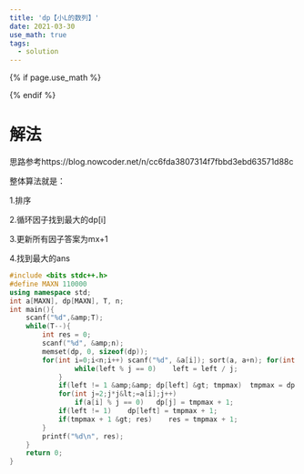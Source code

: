 ```yaml
---
title: 'dp【小L的数列】'
date: 2021-03-30
use_math: true
tags:
  - solution
---
```

{% if page.use_math %}  
<script type="text/javascript" id="MathJax-script" async  
  src="https://cdn.jsdelivr.net/npm/mathjax@3/es5/tex-mml-chtml.js">  
</script>  
<script>  
  MathJax = {  
    tex: {  
      inlineMath: [['$', '$'], ['\\(', '\\)']],  
      displayMath: [['$$', '$$'], ['\\[', '\\]']],  
      processEscapes: true  
    }  
  };  
</script>  
{% endif %}


# 解法
思路参考https://blog.nowcoder.net/n/cc6fda3807314f7fbbd3ebd63571d88c

整体算法就是：

1.排序

2.循环因子找到最大的dp[i]

3.更新所有因子答案为mx+1

4.找到最大的ans

```cpp 
#include <bits stdc++.h>
#define MAXN 110000
using namespace std;
int a[MAXN], dp[MAXN], T, n;
int main(){
    scanf("%d",&amp;T);
    while(T--){
        int res = 0;
        scanf("%d", &amp;n);
        memset(dp, 0, sizeof(dp));
        for(int i=0;i<n;i++) scanf("%d", &a[i]); sort(a, a+n); for(int i="0;i<n;i++)" { int tmpmax="0," left="a[i];" j if(a[i] % !="0)" continue; if(dp[j]> tmpmax) tmpmax = dp[j];
                while(left % j == 0)    left = left / j;
            }
            if(left != 1 &amp;&amp; dp[left] &gt; tmpmax)  tmpmax = dp[left];
            for(int j=2;j*j&lt;=a[i];j++)
                if(a[i] % j == 0)   dp[j] = tmpmax + 1;
            if(left != 1)    dp[left] = tmpmax + 1;
            if(tmpmax + 1 &gt; res)    res = tmpmax + 1;
        }
        printf("%d\n", res);
    }
    return 0;
}

```
